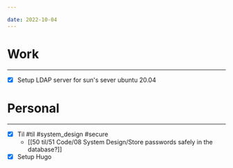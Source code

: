 ```yaml
---

date: 2022-10-04
---
```


# Work
---
- [x] Setup LDAP server for sun's sever ubuntu 20.04


# Personal
---
- [x] Til
	#til #system_design #secure
	- [[50 til/51 Code/08 System Design/Store passwords safely in the database?]]
- [x] Setup Hugo
